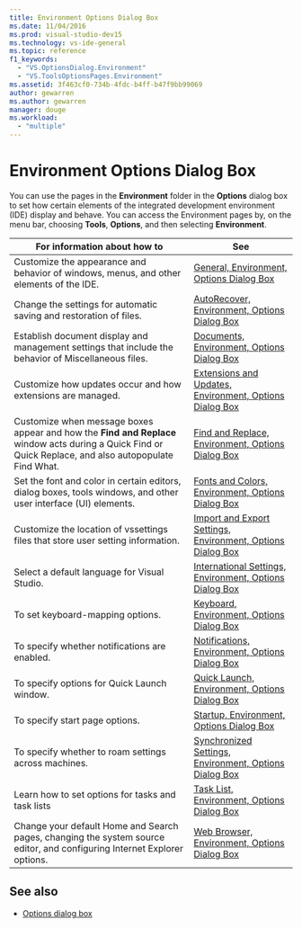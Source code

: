```yaml
---
title: Environment Options Dialog Box
ms.date: 11/04/2016
ms.prod: visual-studio-dev15
ms.technology: vs-ide-general
ms.topic: reference
f1_keywords:
  - "VS.OptionsDialog.Environment"
  - "VS.ToolsOptionsPages.Environment"
ms.assetid: 3f463cf0-734b-4fdc-b4ff-b47f9bb99069
author: gewarren
ms.author: gewarren
manager: douge
ms.workload:
  - "multiple"
---
```

# Environment Options Dialog Box

You can use the pages in the **Environment** folder in the **Options** dialog box to set how certain elements of the integrated development environment (IDE) display and behave. You can access the Environment pages by, on the menu bar, choosing **Tools**, **Options**, and then selecting **Environment**.

|For information about how to|See|
| - |---------|
|Customize the appearance and behavior of windows, menus, and other elements of the IDE.|[General, Environment, Options Dialog Box](../../ide/reference/general-environment-options-dialog-box.md)|
|Change the settings for automatic saving and restoration of files.|[AutoRecover, Environment, Options Dialog Box](../../ide/reference/autorecover-environment-options-dialog-box.md)|
|Establish document display and management settings that include the behavior of Miscellaneous files.|[Documents, Environment, Options Dialog Box](../../ide/reference/documents-environment-options-dialog-box.md)|
|Customize how updates occur and how extensions are managed.|[Extensions and Updates, Environment, Options Dialog Box](../../ide/reference/extensions-and-updates-environment-options-dialog-box.md)|
|Customize when message boxes appear and how the **Find and Replace** window acts during a Quick Find or Quick Replace, and also autopopulate Find What.|[Find and Replace, Environment, Options Dialog Box](../../ide/reference/find-and-replace-environment-options-dialog-box.md)|
|Set the font and color in certain editors, dialog boxes, tools windows, and other user interface (UI) elements.|[Fonts and Colors, Environment, Options Dialog Box](../../ide/reference/fonts-and-colors-environment-options-dialog-box.md)|
|Customize the location of vssettings files that store user setting information.|[Import and Export Settings, Environment, Options Dialog Box](../../ide/reference/import-and-export-settings-environment-options-dialog-box.md)|
|Select a default language for Visual Studio.|[International Settings, Environment, Options Dialog Box](../../ide/reference/international-settings-environment-options-dialog-box.md)|
|To set keyboard-mapping options.|[Keyboard, Environment, Options Dialog Box](../../ide/reference/keyboard-environment-options-dialog-box.md)|
|To specify whether notifications are enabled.|[Notifications, Environment, Options Dialog Box](../../ide/reference/notifications-environment-options-dialog-box.md)|
|To specify options for Quick Launch window.|[Quick Launch, Environment, Options Dialog Box](../../ide/reference/quick-launch-environment-options-dialog-box.md)|
|To specify start page options.|[Startup, Environment, Options Dialog Box](../../ide/reference/startup-environment-options-dialog-box.md)|
|To specify whether to roam settings across machines.|[Synchronized Settings, Environment, Options Dialog Box](../../ide/reference/accounts-environment-options-dialog-box.md)|
|Learn how to set options for tasks and task lists|[Task List, Environment, Options Dialog Box](../../ide/reference/task-list-environment-options-dialog-box.md)|
|Change your default Home and Search pages, changing the system source editor, and configuring Internet Explorer options.|[Web Browser, Environment, Options Dialog Box](../../ide/reference/web-browser-environment-options-dialog-box.md)|

## See also

- [Options dialog box](../../ide/reference/options-dialog-box-visual-studio.md)